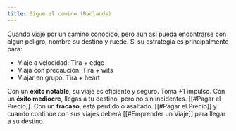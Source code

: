 ```yaml
---
title: Sigue el camino (Badlands)
---
```


Cuando viaje por un camino conocido, pero aun así pueda encontrarse con algún peligro, nombre su destino y ruede. Si su estrategia es principalmente para:

- Viaje a velocidad: Tira + edge
- Viaja con precaución: Tira + wits
- Viajar en grupo: Tira + heart

Con un **éxito notable**, su viaje es eficiente y seguro. Toma +1 impulso.
Con un **éxito mediocre**, llegas a tu destino, pero no sin incidentes. [[#Pagar el Precio]].
Con un **fracaso**, está perdido o asaltado. [[#Pagar el Precio]] y cuando continúe con sus viajes deberá [[#Emprender un Viaje]] para llegar a su destino.
